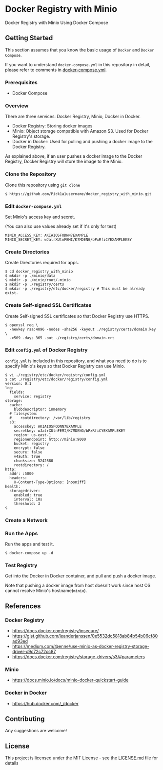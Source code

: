 # Docker Registry with Minio

Docker Registry with Minio Using Docker Compose

## Getting Started

This section assumes that you know the basic usage of `Docker` and `Docker Compose`.

If you want to understand `docker-compose.yml` in this repository in detail, please refer to comments in  [docker-compose.yml](docker-compose.yml).


### Prerequisites

* Docker Compose


### Overview

There are three services: Docker Registry, Minio, Docker in Docker.

* Docker Registry: Storing docker images
* Minio: Object storage compatible with Amazon S3. Used for Docker Registry's storage.
* Docker in Docker: Used for pulling and pushing a docker image to the Docker Registry.

As explained above, if an user pushes a docker image to the Docker Registry, Docker Registry will store the image to the Minio.


### Clone the Repository

Clone this repository using `git clone`

```
$ https://github.com/Pick1a1username/docker_registry_with_minio.git
```


### Edit `docker-compose.yml`

Set Minio's access key and secret.

(You can also use values already set if it's only for test)

```
MINIO_ACCESS_KEY: AKIAIOSFODNN7EXAMPLE
MINIO_SECRET_KEY: wJalrXUtnFEMI/K7MDENG/bPxRfiCYEXAMPLEKEY
```


### Create Directories

Create Directories required for apps.

```
$ cd docker_registry_with_minio
$ mkdir -p ./minio/data
$ mkdir -p ./minio/root/.minio
$ mkdir -p ./registry/certs
$ mkdir -p ./registry/etc/docker/registry # This must be already exist.
```


### Create Self-signed SSL Certificates

Create Self-signed SSL certificates so that Docker Registry use HTTPS.

```
$ openssl req \
  -newkey rsa:4096 -nodes -sha256 -keyout ./registry/certs/domain.key \
  -x509 -days 365 -out ./registry/certs/domain.crt
```


### Edit `config.yml` of Docker Registry

`config.yml` is included in this repository, and what you need to do is to specify Minio's keys so that Docker Registry can use Minio.


```
$ vi ./registry/etc/docker/registry/config.yml
$ cat ./registry/etc/docker/registry/config.yml
version: 0.1
log:
  fields:
    service: registry
storage:
  cache:
    blobdescriptor: inmemory
  # filesystem:
  #    rootdirectory: /var/lib/registry
  s3:
    accesskey: AKIAIOSFODNN7EXAMPLE
    secretkey: wJalrXUtnFEMI/K7MDENG/bPxRfiCYEXAMPLEKEY
    region: us-east-1
    regionendpoint: http://minio:9000
    bucket: registry
    encrypt: false
    secure: false
    v4auth: true
    chunksize: 5242880
    rootdirectory: /
http:
  addr: :5000
  headers:
    X-Content-Type-Options: [nosniff]
health:
  storagedriver:
    enabled: true
    interval: 10s
    threshold: 3
$
```

### Create a Network



### Run the Apps

Run the apps and test it.

```
$ docker-compose up -d
```

### Test Registry

Get into the Docker in Docker container, and pull and push a docker image.

Note that pushing a docker image from host doesn't work since host OS cannot resolve Minio's hostname(`minio`).


## References

### Docker Registry

* https://docs.docker.com/registry/insecure/
* https://gist.github.com/leanderjanssen/0e5532dc5818ab84b54b06cf80ad93ed
* https://medium.com/@enne/use-minio-as-docker-registry-storage-driver-c9c72c72cc87
* https://docs.docker.com/registry/storage-drivers/s3/#parameters


### Minio

* https://docs.minio.io/docs/minio-docker-quickstart-guide


### Docker in Docker

* https://hub.docker.com/_/docker


## Contributing

Any suggestions are welcome!


## License

This project is licensed under the MIT License - see the [LICENSE.md](LICENSE.md) file for details
